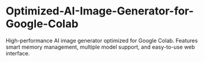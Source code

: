# Optimized-AI-Image-Generator-for-Google-Colab
High-performance AI image generator optimized for Google Colab. Features smart memory management, multiple model support, and easy-to-use web interface.
